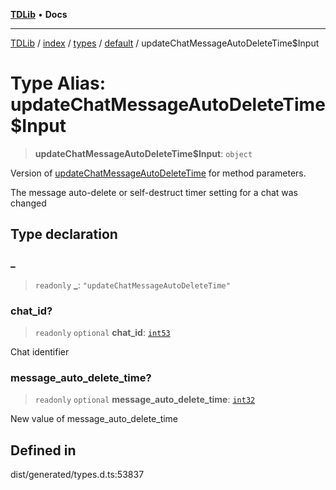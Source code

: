 [**TDLib**](../../../../../../README.md) • **Docs**

***

[TDLib](../../../../../../modules.md) / [index](../../../../../README.md) / [types](../../../README.md) / [default](../README.md) / updateChatMessageAutoDeleteTime$Input

# Type Alias: updateChatMessageAutoDeleteTime$Input

> **updateChatMessageAutoDeleteTime$Input**: `object`

Version of [updateChatMessageAutoDeleteTime](updateChatMessageAutoDeleteTime.md) for method parameters.

The message auto-delete or self-destruct timer setting for a chat was changed

## Type declaration

### \_

> `readonly` **\_**: `"updateChatMessageAutoDeleteTime"`

### chat\_id?

> `readonly` `optional` **chat\_id**: [`int53`](int53-1.md)

Chat identifier

### message\_auto\_delete\_time?

> `readonly` `optional` **message\_auto\_delete\_time**: [`int32`](int32-1.md)

New value of message_auto_delete_time

## Defined in

dist/generated/types.d.ts:53837
